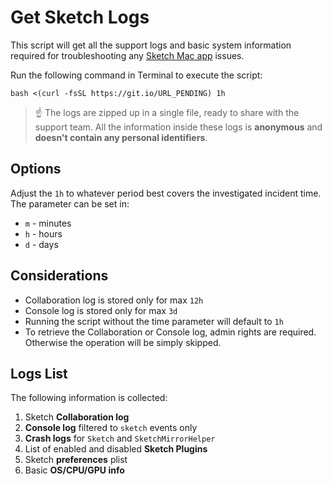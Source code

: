 # Get Sketch Logs

This script will get all the support logs and basic system information required for troubleshooting any [Sketch Mac app](https://sketch.com) issues.

Run the following command in Terminal to execute the script:

```
bash <(curl -fsSL https://git.io/URL_PENDING) 1h
```

> ☝️ The logs are zipped up in a single file, ready to share with the support team.
All the information inside these logs is **anonymous** and **doesn't contain any personal identifiers**.


## Options

Adjust the `1h` to whatever period best covers the investigated incident time. 
The parameter can be set in:

- `m` - minutes
- `h` - hours
- `d` - days

## Considerations

- Collaboration log is stored only for max `12h`
- Console log is stored only for max `3d`
- Running the script without the time parameter will default to `1h`
- To retrieve the Collaboration or Console log, admin rights are required. Otherwise the operation will be simply skipped.

## Logs List

The following information is collected:

1. Sketch **Collaboration log**
2. **Console log** filtered to `sketch` events only
3. **Crash logs** for `Sketch` and `SketchMirrorHelper`
4. List of enabled and disabled **Sketch Plugins**
5. Sketch **preferences** plist
6. Basic **OS/CPU/GPU info**
